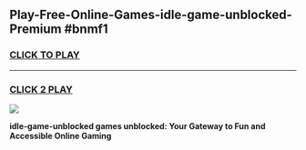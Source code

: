 
## Play-Free-Online-Games-idle-game-unblocked-Premium #bnmf1
<h3>
<a href="https://premium.freeplayer.one?title=idle-game-unblocked&ref=8M">CLICK TO PLAY</a></h3>
<hr>

<h3>
<a href="https://premium.freeplayer.one?title=idle-game-unblocked&ref=8M">CLICK 2 PLAY</a>
  
</h3>

<a href="https://premium.freeplayer.one?title=idle-game-unblocked&ref=8M"><img src="https://clearcache.store/games.png"></a>


**idle-game-unblocked games unblocked: Your Gateway to Fun and Accessible Online Gaming**
